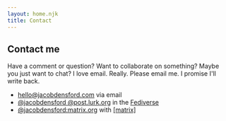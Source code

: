 ```yaml
---
layout: home.njk
title: Contact
---
```


## Contact me

Have a comment or question? Want to collaborate on something? Maybe you just want to chat? I love email. Really. Please email me. I promise I'll write back.

- [hello@jacobdensford.com](mailto:hello@jacobdensford.com) via email
- [@jacobdensford @post.lurk.org](https://post.lurk.org/@jacobdensford) in the [Fediverse](https://en.wikipedia.org/wiki/Fediverse)
- [@jacobdensford:matrix.org](https://matrix.to/#/@jacobdensford:matrix.org) with [[matrix]](https://matrix.org/)
